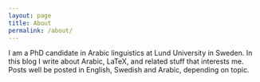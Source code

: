 ```yaml
---
layout: page
title: About
permalink: /about/
---
```


I am a PhD candidate in Arabic linguistics at Lund University in Sweden. In this blog I write about Arabic, LaTeX, and related stuff that interests me. Posts well be posted in English, Swedish and Arabic, depending on topic.
